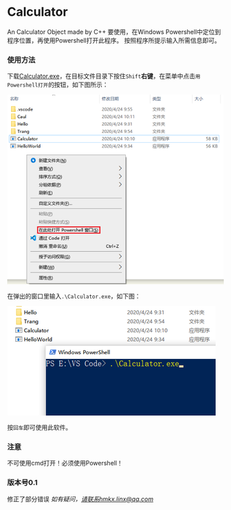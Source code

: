 # Calculator
An Calculator Object made by C++
要使用，在Windows Powershell中定位到程序位置，再使用Powershell打开此程序。
按照程序所提示输入所需信息即可。

### 使用方法
下载[Calculator.exe](https://github.com/SpongeMinecart/Calculator/blob/master/Calculator.exe)，在目标文件目录下按住`Shift`**右键**，在菜单中点击`用Powershell打开`的按钮，如下图所示：

![打开方式2](https://raw.githubusercontent.com/SpongeMinecart/Calculator/master/Pic/Click.png)

在弹出的窗口里输入`.\Calculator.exe`，如下图：

![打开方式](https://raw.githubusercontent.com/SpongeMinecart/Calculator/master/Pic/Powershell.png)

按`回车`即可使用此软件。

### 注意
不可使用cmd打开！必须使用Powershell！

### 版本号0.1
修正了部分错误
*如有疑问，请联系hmkx.linx@qq.com*
